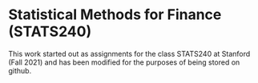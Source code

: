 # Statistical Methods for Finance (STATS240)
This work started out as assignments for the class STATS240 at Stanford (Fall 2021) and has been modified for the purposes of being stored on github.
